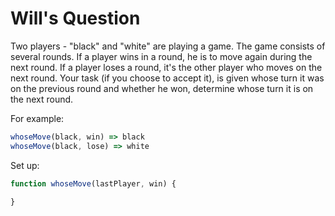 # Will's Question

Two players - "black" and "white" are playing a game. The game consists of several rounds. If a player wins in a round, he is to move again during the next round. If a player loses a round, it's the other player who moves on the next round. Your task (if you choose to accept it), is given whose turn it was on the previous round and whether he won, determine whose turn it is on the next round.

For example:
```js
whoseMove(black, win) => black
whoseMove(black, lose) => white
```

Set up:
```js
function whoseMove(lastPlayer, win) {

}
```
